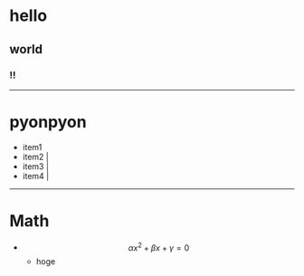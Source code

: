 # hello
## world
### !!

---

# pyonpyon

* item1
* item2 |
* item3 |
* item4 |

---

# Math

* $$ \alpha x^2 + \beta x + \gamma = 0 $$
  * hoge
